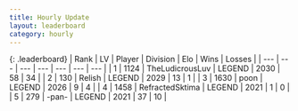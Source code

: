 ```yaml
---
title: Hourly Update
layout: leaderboard
category: hourly
---
```


{: .leaderboard}
| Rank | LV | Player | Division | Elo | Wins | Losses |
| --- | --- | --- | --- | --- | --- | --- |
| <span data-change="0">1</span> | 1124 | <span title="ID: 390615">TheLudicrousLuv</span> | LEGEND | <span data-change="0">2030</span> | <span data-change="0">58</span> | <span data-change="0">34</span> |
| <span data-change="0">2</span> | 130 | <span title="ID: 758005">Relish</span> | LEGEND | <span data-change="0">2029</span> | <span data-change="0">13</span> | <span data-change="0">1</span> |
| <span data-change="0">3</span> | 1630 | <span title="ID: 540690">poon</span> | LEGEND | <span data-change="0">2026</span> | <span data-change="0">9</span> | <span data-change="0">4</span> |
| <span data-change="0">4</span> | 1458 | <span title="ID: 402846">RefractedSktima</span> | LEGEND | <span data-change="0">2021</span> | <span data-change="0">1</span> | <span data-change="0">0</span> |
| <span data-change="0">5</span> | 279 | <span title="ID: 719486">-pan-</span> | LEGEND | <span data-change="0">2021</span> | <span data-change="0">37</span> | <span data-change="0">10</span> |